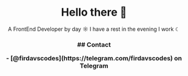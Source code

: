 <h1 align="center">
  Hello there 👋
</h1>

<p align="center">A FrontEnd Developer by day ☼ I have a rest in the evening I work ☾</p>

<h3 align="center">## Contact</b>
<p align="center">- [@firdavscodes](https://telegram.com/firdavscodes) on Telegram </p>

